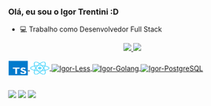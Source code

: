 ### Olá, eu sou o Igor Trentini :D

- 💻 Trabalho como Desenvolvedor Full Stack

<div align="center">
  <a href="https://github.com/o-igor-trentini">
  <img height="160em" src="https://github-readme-stats.vercel.app/api?username=o-igor-trentini&show_icons=true&theme=dark&include_all_commits=true&count_private=true"/>
  <img height="160em" src="https://github-readme-stats.vercel.app/api/top-langs/?username=o-igor-trentini&layout=compact&langs_count=7&theme=dark"/>
</div>

<div style="display: inline_block"><br>
  <img align="center" alt="Igor-Ts" height="30" width="40" src="https://raw.githubusercontent.com/devicons/devicon/master/icons/typescript/typescript-plain.svg">
  <img align="center" alt="Igor-React" height="30" width="40" src="https://raw.githubusercontent.com/devicons/devicon/master/icons/react/react-original.svg">
  <img align="center" alt="Igor-Less" height="30" width="40" src="https://cdn.jsdelivr.net/gh/devicons/devicon/icons/less/less-plain-wordmark.svg">
  <img align="center" alt="Igor-Golang" height="30" width="40" src="https://cdn.jsdelivr.net/gh/devicons/devicon/icons/go/go-original.svg">
  <img align="center" alt="Igor-PostgreSQL" height="30" width="40" src="https://cdn.jsdelivr.net/gh/devicons/devicon/icons/postgresql/postgresql-original.svg">
</div>

##

<div> 
  <a href="https://www.instagram.com/ct.igor/?hl=pt-br" target="_blank"><img src="https://img.shields.io/badge/-Instagram-%23E4405F?style=for-the-badge&logo=instagram&logoColor=white" target="_blank"></a>
  <a href = "mailto:igortrentini.2004@gmail.com"><img src="https://img.shields.io/badge/-Gmail-%23333?style=for-the-badge&logo=gmail&logoColor=white" target="_blank"></a>
  <a href="https://www.linkedin.com/in/igor-trentini-4b1038218/" target="_blank"><img src="https://img.shields.io/badge/-LinkedIn-%230077B5?style=for-the-badge&logo=linkedin&logoColor=white" target="_blank"></a> 
</div>
